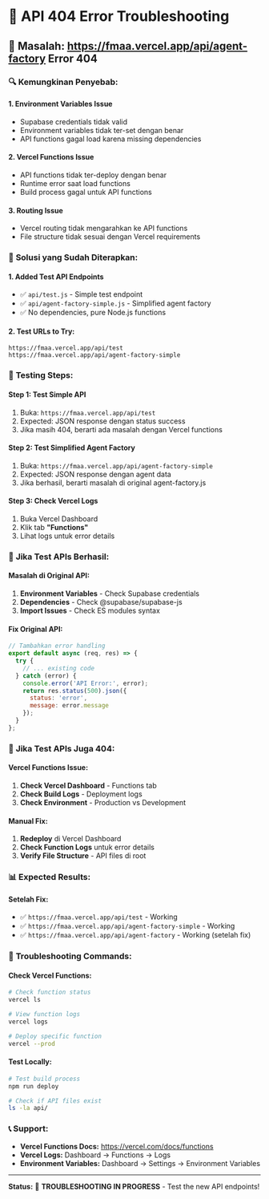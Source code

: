 # 🔧 API 404 Error Troubleshooting

## 🚨 **Masalah: https://fmaa.vercel.app/api/agent-factory Error 404**

### 🔍 **Kemungkinan Penyebab:**

#### 1. **Environment Variables Issue**
- Supabase credentials tidak valid
- Environment variables tidak ter-set dengan benar
- API functions gagal load karena missing dependencies

#### 2. **Vercel Functions Issue**
- API functions tidak ter-deploy dengan benar
- Runtime error saat load functions
- Build process gagal untuk API functions

#### 3. **Routing Issue**
- Vercel routing tidak mengarahkan ke API functions
- File structure tidak sesuai dengan Vercel requirements

### 🔧 **Solusi yang Sudah Diterapkan:**

#### 1. **Added Test API Endpoints**
- ✅ `api/test.js` - Simple test endpoint
- ✅ `api/agent-factory-simple.js` - Simplified agent factory
- ✅ No dependencies, pure Node.js functions

#### 2. **Test URLs to Try:**
```
https://fmaa.vercel.app/api/test
https://fmaa.vercel.app/api/agent-factory-simple
```

### 🧪 **Testing Steps:**

#### **Step 1: Test Simple API**
1. Buka: `https://fmaa.vercel.app/api/test`
2. Expected: JSON response dengan status success
3. Jika masih 404, berarti ada masalah dengan Vercel functions

#### **Step 2: Test Simplified Agent Factory**
1. Buka: `https://fmaa.vercel.app/api/agent-factory-simple`
2. Expected: JSON response dengan agent data
3. Jika berhasil, berarti masalah di original agent-factory.js

#### **Step 3: Check Vercel Logs**
1. Buka Vercel Dashboard
2. Klik tab **"Functions"**
3. Lihat logs untuk error details

### 🔧 **Jika Test APIs Berhasil:**

#### **Masalah di Original API:**
1. **Environment Variables** - Check Supabase credentials
2. **Dependencies** - Check @supabase/supabase-js
3. **Import Issues** - Check ES modules syntax

#### **Fix Original API:**
```javascript
// Tambahkan error handling
export default async (req, res) => {
  try {
    // ... existing code
  } catch (error) {
    console.error('API Error:', error);
    return res.status(500).json({
      status: 'error',
      message: error.message
    });
  }
};
```

### 🔧 **Jika Test APIs Juga 404:**

#### **Vercel Functions Issue:**
1. **Check Vercel Dashboard** - Functions tab
2. **Check Build Logs** - Deployment logs
3. **Check Environment** - Production vs Development

#### **Manual Fix:**
1. **Redeploy** di Vercel Dashboard
2. **Check Function Logs** untuk error details
3. **Verify File Structure** - API files di root

### 📊 **Expected Results:**

#### **Setelah Fix:**
- ✅ `https://fmaa.vercel.app/api/test` - Working
- ✅ `https://fmaa.vercel.app/api/agent-factory-simple` - Working
- ✅ `https://fmaa.vercel.app/api/agent-factory` - Working (setelah fix)

### 🚨 **Troubleshooting Commands:**

#### **Check Vercel Functions:**
```bash
# Check function status
vercel ls

# View function logs
vercel logs

# Deploy specific function
vercel --prod
```

#### **Test Locally:**
```bash
# Test build process
npm run deploy

# Check if API files exist
ls -la api/
```

### 📞 **Support:**

- **Vercel Functions Docs:** https://vercel.com/docs/functions
- **Vercel Logs:** Dashboard → Functions → Logs
- **Environment Variables:** Dashboard → Settings → Environment Variables

---
**Status:** 🔧 **TROUBLESHOOTING IN PROGRESS** - Test the new API endpoints!